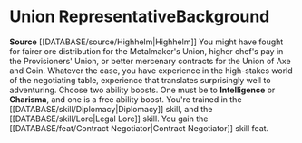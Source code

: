 ﻿---
ability:
- Intelligence
- Charisma
ability_boost:
- Intelligence
- Charisma
feat: '[[DATABASE/feat/Contract Negotiator|Contract Negotiator]]'
id: '374'
name: Union Representative
prerequisite: null
rarity: Common
rus_type_level: null
skill:
- '[[DATABASE/skill/Diplomacy|Diplomacy]]'
- Legal [[DATABASE/skill/Lore|Lore]]
source: '[[DATABASE/source/Highhelm|Highhelm]]'
subcategory: general
trait: null
type: Background

---
# Union Representative<span class="item-type">Background</span>

**Source** [[DATABASE/source/Highhelm|Highhelm]]
You might have fought for fairer ore distribution for the Metalmaker's Union, higher chef's pay in the Provisioners' Union, or better mercenary contracts for the Union of Axe and Coin. Whatever the case, you have experience in the high-stakes world of the negotiating table, experience that translates surprisingly well to adventuring.
Choose two ability boosts. One must be to **Intelligence** or **Charisma**, and one is a free ability boost.
You're trained in the [[DATABASE/skill/Diplomacy|Diplomacy]] skill, and the [[DATABASE/skill/Lore|Legal Lore]] skill. You gain the [[DATABASE/feat/Contract Negotiator|Contract Negotiator]] skill feat.